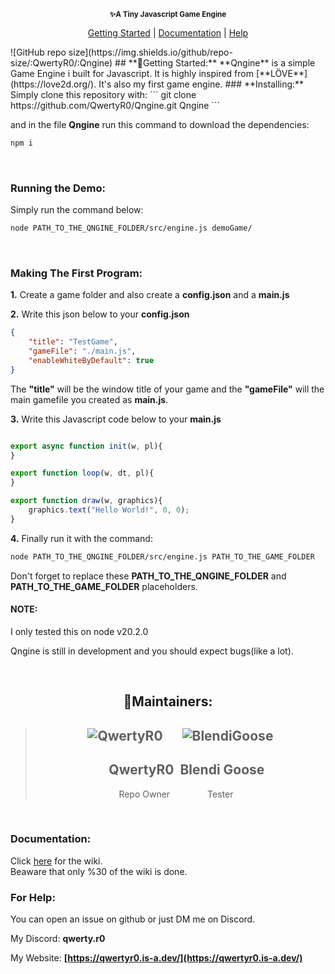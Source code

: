 <p align="center">
    <img src="https://media.discordapp.net/attachments/1115350451014090885/1121833553089544282/q_3.png?width=400&height=100" alt>
    <br>
    <sub><b>✨A Tiny Javascript Game Engine</b></sub>
</p>

<div align="center">

[Getting Started](#start) | [Documentation](#docs) | [Help](#help)
</div>

<div id="start">
![GitHub repo size](https://img.shields.io/github/repo-size/:QwertyR0/:Qngine)
## **🎁Getting Started:**
**Qngine** is a simple Game Engine i built for Javascript. It is highly inspired from [**LÖVE**](https://love2d.org/). It's also my first game engine.
### **Installing:**
Simply clone this repository with:
```
git clone https://github.com/QwertyR0/Qngine.git Qngine
```

and in the file **Qngine** run this command to download the dependencies:
```bash
npm i
```
</br>

### **Running the Demo:**
Simply run the command below:
```bash
node PATH_TO_THE_QNGINE_FOLDER/src/engine.js demoGame/
```
</br>

### **Making The First Program:**

**1.** Create a game folder and also create a **config.json** and a **main.js**

**2.** Write this json below to your **config.json**
```json
{
    "title": "TestGame",
    "gameFile": "./main.js",
    "enableWhiteByDefault": true
}
```

The **"title"** will be the window title of your game and the **"gameFile"** will the main gamefile you created as **main.js**.

**3.** Write this Javascript code below to your **main.js**
```js

export async function init(w, pl){
}

export function loop(w, dt, pl){
}

export function draw(w, graphics){
    graphics.text("Hello World!", 0, 0);
}
```

**4.** Finally run it with the command:
```bash
node PATH_TO_THE_QNGINE_FOLDER/src/engine.js PATH_TO_THE_GAME_FOLDER
```

Don't forget to replace these **PATH_TO_THE_QNGINE_FOLDER** and **PATH_TO_THE_GAME_FOLDER** placeholders.

#### NOTE:
I only tested this on node v20.2.0

Qngine is still in development and you should expect bugs(like a lot).

</div>
<br>

<div align="center">

## 👔**Maintainers:**
>![QwertyR0](https://github.com/QwertyR0.png?size=80) &emsp;
>![BlendiGoose](https://github.com/lieve-blendi.png?size=80)
>---
>&nbsp;&nbsp;&nbsp;&nbsp;**QwertyR0**&nbsp;
>**Blendi Goose**
>---
>Repo Owner&emsp;&emsp;&emsp;&emsp;
>Tester&emsp;
</div>
<br>
<div id="docs">

### **Documentation:**

Click [here](https://github.com/QwertyR0/Qngine/wiki) for the wiki.  
Beaware that only %30 of the wiki is done.

</div>

<div id="help">

### **For Help:**

You can open an issue on github or just DM me on Discord.

My Discord: **qwerty.r0**

My Website: **[https://qwertyr0.is-a.dev/](https://qwertyr0.is-a.dev/)**

</div>
